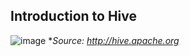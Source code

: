 ## Introduction to Hive

![image](https://user-images.githubusercontent.com/19809692/27838908-9f80f18e-60bb-11e7-9a3b-4285c35f7ba6.png)
*<i>Source: http://hive.apache.org</i>
